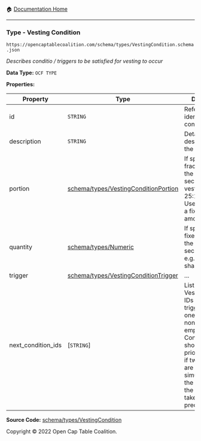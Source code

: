 :house: [Documentation Home](/README.md)

---

### Type - Vesting Condition

`https://opencaptablecoalition.com/schema/types/VestingCondition.schema.json`

_Describes conditio / triggers to be satisfied for vesting to occur_

**Data Type:** `OCF TYPE`

**Properties:**

| Property           | Type                                                                                  | Description                                                                                                                                                                                                                                       | Required   |
| ------------------ | ------------------------------------------------------------------------------------- | ------------------------------------------------------------------------------------------------------------------------------------------------------------------------------------------------------------------------------------------------- | ---------- |
| id                 | `STRING`                                                                              | Reference identifier for the condition                                                                                                                                                                                                            | `REQUIRED` |
| description        | `STRING`                                                                              | Detailed description of the condition                                                                                                                                                                                                             | -          |
| portion            | [schema/types/VestingConditionPortion](/docs/schema/types/VestingConditionPortion.md) | If specified, the fractional part of the whole security that is vested, e.g. 25:100 for 25%. Use `quantity` for a fixed vesting amount.                                                                                                           | -          |
| quantity           | [schema/types/Numeric](/docs/schema/types/Numeric.md)                                 | If specified, the fixed amount of the whole security to vest, e.g. 10000 shares                                                                                                                                                                   | -          |
| trigger            | [schema/types/VestingConditionTrigger](/docs/schema/types/VestingConditionTrigger.md) | ...                                                                                                                                                                                                                                               | -          |
| next_condition_ids | [`STRING`]                                                                            | List of ALL VestingCondition IDs that can trigger after this one. If there are none, use an empty array.</br>Conditions should be in priority order, so if two conditions are met simultaneously the first one in the array will take precedence. | `REQUIRED` |

**Source Code:** [schema/types/VestingCondition](/schema/types/VestingCondition.schema.json)

Copyright © 2022 Open Cap Table Coalition.

